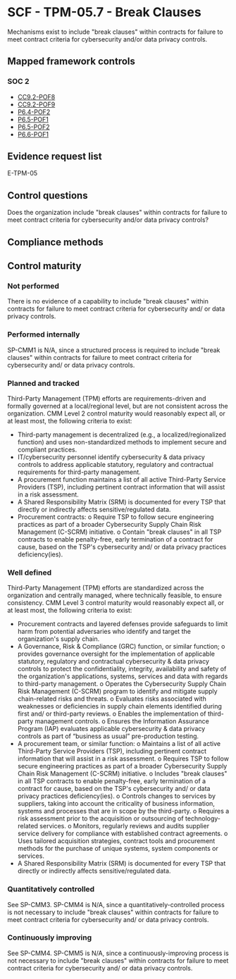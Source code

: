 # SCF - TPM-05.7 - Break Clauses
Mechanisms exist to include "break clauses" within contracts for failure to meet contract criteria for cybersecurity and/or data privacy controls.
## Mapped framework controls
### SOC 2
- [CC9.2-POF8](../soc2/cc92-pof8.md)
- [CC9.2-POF9](../soc2/cc92-pof9.md)
- [P6.4-POF2](../soc2/p64-pof2.md)
- [P6.5-POF1](../soc2/p65-pof1.md)
- [P6.5-POF2](../soc2/p65-pof2.md)
- [P6.6-POF1](../soc2/p66-pof1.md)

## Evidence request list
E-TPM-05

## Control questions
Does the organization include "break clauses" within contracts for failure to meet contract criteria for cybersecurity and/or data privacy controls?

## Compliance methods


## Control maturity
### Not performed
There is no evidence of a capability to include "break clauses" within contracts for failure to meet contract criteria for cybersecurity and/ or data privacy controls.

### Performed internally
SP-CMM1 is N/A, since a structured process is required to include "break clauses" within contracts for failure to meet contract criteria for cybersecurity and/ or data privacy controls.

### Planned and tracked
Third-Party Management (TPM) efforts are requirements-driven and formally governed at a local/regional level, but are not consistent across the organization. CMM Level 2 control maturity would reasonably expect all, or at least most, the following criteria to exist:
- Third-party management is decentralized (e.g., a localized/regionalized function) and uses non-standardized methods to implement secure and compliant practices.
- IT/cybersecurity personnel identify cybersecurity & data privacy controls to address applicable statutory, regulatory and contractual requirements for third-party management.
- A procurement function maintains a list of all active Third-Party Service Providers (TSP), including pertinent contract information that will assist in a risk assessment.
- A Shared Responsibility Matrix (SRM) is documented for every TSP that directly or indirectly affects sensitive/regulated data.
- Procurement contracts:
o	Require TSP to follow secure engineering practices as part of a broader Cybersecurity Supply Chain Risk Management (C-SCRM) initiative.
o	Contain "break clauses" in all TSP contracts to enable penalty-free, early termination of a contract for cause, based on the TSP's cybersecurity and/ or data privacy practices deficiency(ies).

### Well defined
Third-Party Management (TPM) efforts are standardized across the organization and centrally managed, where technically feasible, to ensure consistency. CMM Level 3 control maturity would reasonably expect all, or at least most, the following criteria to exist:
- Procurement contracts and layered defenses provide safeguards to limit harm from potential adversaries who identify and target the organization's supply chain.
- A Governance, Risk & Compliance (GRC) function, or similar function;
o	provides governance oversight for the implementation of applicable statutory, regulatory and contractual cybersecurity & data privacy controls to protect the confidentiality, integrity, availability and safety of the organization's applications, systems, services and data with regards to third-party management.
o	Operates the Cybersecurity Supply Chain Risk Management (C-SCRM) program to identify and mitigate supply chain-related risks and threats.
o	Evaluates risks associated with weaknesses or deficiencies in supply chain elements identified during first and/ or third-party reviews.
o	Enables the implementation of third-party management controls.
o	Ensures the Information Assurance Program (IAP) evaluates applicable cybersecurity & data privacy controls as part of “business as usual” pre-production testing.
- A procurement team, or similar function:
o	Maintains a list of all active Third-Party Service Providers (TSP), including pertinent contract information that will assist in a risk assessment.
o	Requires TSP to follow secure engineering practices as part of a broader Cybersecurity Supply Chain Risk Management (C-SCRM) initiative.
o	Includes "break clauses" in all TSP contracts to enable penalty-free, early termination of a contract for cause, based on the TSP's cybersecurity and/ or data privacy practices deficiency(ies).
o	Controls changes to services by suppliers, taking into account the criticality of business information, systems and processes that are in scope by the third-party.
o	Requires a risk assessment prior to the acquisition or outsourcing of technology-related services.
o	Monitors, regularly reviews and audits supplier service delivery for compliance with established contract agreements.
o	Uses tailored acquisition strategies, contract tools and procurement methods for the purchase of unique systems, system components or services.
- A Shared Responsibility Matrix (SRM) is documented for every TSP that directly or indirectly affects sensitive/regulated data.

### Quantitatively controlled
See SP-CMM3. SP-CMM4 is N/A, since a quantitatively-controlled process is not necessary to include "break clauses" within contracts for failure to meet contract criteria for cybersecurity and/ or data privacy controls.

### Continuously improving
See SP-CMM4. SP-CMM5 is N/A, since a continuously-improving process is not necessary to include "break clauses" within contracts for failure to meet contract criteria for cybersecurity and/ or data privacy controls.

